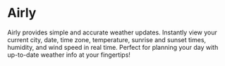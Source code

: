 # Airly
Airly provides simple and accurate weather updates. Instantly view your current city, date, time zone, temperature, sunrise and sunset times, humidity, and wind speed in real time. Perfect for planning your day with up-to-date weather info at your fingertips!
